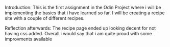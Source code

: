 Introduction:
This is the first assignment in the Odin Project where i will be implementing the basics that i have learned so far. I will be creating a recipe site with a couple of different recipes.

Reflection afterwards:
The recipe page ended up looking decent for not having css added. Overall i would say that i am quite proud with some improvments available
